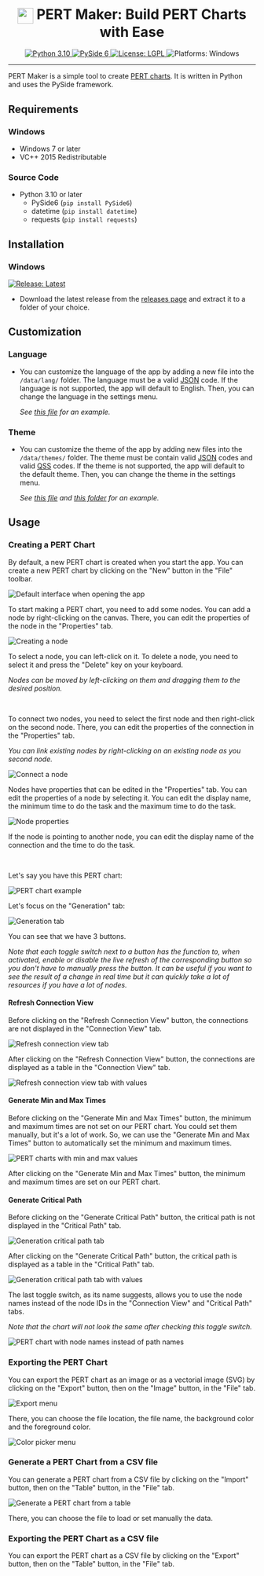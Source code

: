 <h1 align="center"><img src="./data/themes/logo.ico" width="32" align="center" /> PERT Maker: Build PERT Charts with Ease</h1>
<p align="center">
  <a href="https://www.python.org/downloads/">
    <img alt="Python 3.10" src="https://img.shields.io/badge/Python-3.10-blue" />
  </a>
  <a href="https://doc.qt.io/qtforpython/index.html">
    <img alt="PySide 6" src="https://img.shields.io/badge/PySide-6.3.1-brightgreen" />
  </a>
  <a href="https://github.com/Synell/PERT-Maker/blob/master/LICENSE">
    <img alt="License: LGPL" src="https://img.shields.io/badge/License-LGPL-green" target="_blank" />
  </a>
  <img alt="Platforms: Windows" src="https://img.shields.io/badge/Platforms-Windows-yellow" />
</p>

----------------------------------------------------------------------

PERT Maker is a simple tool to create <a href="https://en.wikipedia.org/wiki/Program_evaluation_and_review_technique">PERT charts</a>. It is written in Python and uses the PySide framework.


## Requirements

### Windows

- Windows 7 or later
- VC++ 2015 Redistributable


### Source Code
- Python 3.10 or later
  - PySide6 (`pip install PySide6`)
  - datetime (`pip install datetime`)
  - requests (`pip install requests`)


## Installation

### Windows

<a href="https://github.com/Synell/PERT-Maker/releases/latest">
  <img alt="Release: Latest" src="https://img.shields.io/badge/Release-Latest-00B4BE?style=for-the-badge" target="_blank" />
</a>

- Download the latest release from the [releases page](https://github.com/Synell/PERT-Maker/releases) and extract it to a folder of your choice.


## Customization

### Language

- You can customize the language of the app by adding a new file into the `/data/lang/` folder. The language must be a valid [JSON](https://en.wikipedia.org/wiki/JavaScript_Object_Notation) code. If the language is not supported, the app will default to English. Then, you can change the language in the settings menu.

  *See [this file](https://github.com/Synell/PERT-Maker/blob/main/data/lang/english.json) for an example.*

### Theme

- You can customize the theme of the app by adding new files into the `/data/themes/` folder. The theme must be contain valid [JSON](https://en.wikipedia.org/wiki/JavaScript_Object_Notation) codes and valid [QSS](https://doc.qt.io/qt-6/stylesheet-reference.html) codes. If the theme is not supported, the app will default to the default theme. Then, you can change the theme in the settings menu.

  *See [this file](https://github.com/Synell/PERT-Maker/blob/main/data/themes/neutron.json) and [this folder](https://github.com/Synell/PERT-Maker/tree/main/data/themes/neutron) for an example.*


## Usage

### Creating a PERT Chart

By default, a new PERT chart is created when you start the app. You can create a new PERT chart by clicking on the "New" button in the "File" toolbar.

<img alt="Default interface when opening the app" src="https://lh3.googleusercontent.com/drive-viewer/AJc5JmQMNStpD5p4D6paAA3PhMt8rpJhkfRR5kZnXEArZSlxPP2k7UeXsRUl_FzH_pTHReMsRR3NHvZGSRwYxUuZl6LZAp0ufg" />

To start making a PERT chart, you need to add some nodes. You can add a node by right-clicking on the canvas. There, you can edit the properties of the node in the "Properties" tab.

<img alt="Creating a node" src="https://lh3.googleusercontent.com/drive-viewer/AJc5JmSC1LMO9GkXR2YNidRLwjNVZbEnkB5OGhSiNw3qk3UIAybniz-2JJCUyzJan8INZxb5n-ivIul_ybaYslIRMDggXkgJEQ" />

To select a node, you can left-click on it. To delete a node, you need to select it and press the "Delete" key on your keyboard.

*Nodes can be moved by left-clicking on them and dragging them to the desired position.*

<br/>

To connect two nodes, you need to select the first node and then right-click on the second node. There, you can edit the properties of the connection in the "Properties" tab.

*You can link existing nodes by right-clicking on an existing node as you second node.*

<img alt="Connect a node" src="https://lh3.googleusercontent.com/drive-viewer/AJc5JmQGYA_PMQ8YM-_V6scrlk2oo5Vc8TJV7H0P8wCkxUdMz76GJn1HqmTS354_XwzkiHD-_p-FAbXHv1HX9Wp8-gr3umatMw" />

<br/>

Nodes have properties that can be edited in the "Properties" tab. You can edit the properties of a node by selecting it. You can edit the display name, the minimum time to do the task and the maximum time to do the task.

<img alt="Node properties" src="https://lh3.googleusercontent.com/drive-viewer/AJc5JmSoW1gZtZdPw7mvnEUgHxGFKMxI_zbYqPpFsU_CFesP79cDtn2ztmLJaA0uMz6pS2t3Vrk0OFc51SV7KL3QhIx4h-I1" />

If the node is pointing to another node, you can edit the display name of the connection and the time to do the task.

<br/>

Let's say you have this PERT chart:

<img alt="PERT chart example" src="https://drive.google.com/u/0/uc?id=1KXyBOgzz5TLCnXRZ8BddpA8xLxbU9rCw" />

Let's focus on the "Generation" tab:

<img alt="Generation tab" src="https://lh3.googleusercontent.com/drive-viewer/AJc5JmSYpOV0CqdvUHgCU5Q0gcAzMTLLlYqp3qXeZfIoMlAUKbvYU2nDEs2PCsrkN3g40CA5jrp3SRvTsow-XL10LohY-EV7jA" />

You can see that we have 3 buttons.

*Note that each toggle switch next to a button has the function to, when activated, enable or disable the live refresh of the corresponding button so you don't have to manually press the button. It can be useful if you want to see the result of a change in real time but it can quickly take a lot of resources if you have a lot of nodes.*

#### Refresh Connection View

Before clicking on the "Refresh Connection View" button, the connections are not displayed in the "Connection View" tab.

<img alt="Refresh connection view tab" src="https://lh3.googleusercontent.com/drive-viewer/AJc5JmRSToxp0BIP0gK5P91Wjsx8XV4oJZD5yvNkNFs0fR4JDzItSuytQcphmmlciguopHpmTL_ilpcLUTg3y5PKQkTSTbbu" />

After clicking on the "Refresh Connection View" button, the connections are displayed as a table in the "Connection View" tab.

<img alt="Refresh connection view tab with values" src="https://lh3.googleusercontent.com/drive-viewer/AJc5JmSKyaHGRt20x-a89WQLi7TYpOa9UkiFkaLFGp2CTY9IQXbC26EArE0oKKIwq1WuEFLawP3QNv91R7tIHBUomgPT4FEIVg" />

#### Generate Min and Max Times

Before clicking on the "Generate Min and Max Times" button, the minimum and maximum times are not set on our PERT chart. You could set them manually, but it's a lot of work. So, we can use the "Generate Min and Max Times" button to automatically set the minimum and maximum times.

<img alt="PERT charts with min and max values" src="https://drive.google.com/u/0/uc?id=1fFJ2zov3SUyBvWOtxU_UURi6x1wfcq_4" />

After clicking on the "Generate Min and Max Times" button, the minimum and maximum times are set on our PERT chart.

#### Generate Critical Path

Before clicking on the "Generate Critical Path" button, the critical path is not displayed in the "Critical Path" tab.

<img alt="Generation critical path tab" src="https://lh3.googleusercontent.com/drive-viewer/AJc5JmTPpX8oNmwqy4p85AujQuzbuFqs87PFvwwXV21mmBxlrloM0Uc-pIognceHYX2swenMpYBHLHHwduH0Lf8HdkfkfkMu" />

After clicking on the "Generate Critical Path" button, the critical path is displayed as a table in the "Critical Path" tab.

<img alt="Generation critical path tab with values" src="https://lh3.googleusercontent.com/drive-viewer/AJc5JmSQz4BcK0fP2GxW7bwlM7Ez2zuxFfkycILnbtN8gxk0lRrYMTGJ-L7-_pBK6PgBR37n0ELVypEZmOtVJfzRGBSaF-Yf" />

<br/>

The last toggle switch, as its name suggests, allows you to use the node names instead of the node IDs in the "Connection View" and "Critical Path" tabs.

*Note that the chart will not look the same after checking this toggle switch.*

<img alt="PERT chart with node names instead of path names" src="https://drive.google.com/u/0/uc?id=1qKbrbROttYOwRL-QzojXRzasmNixla9Y" />

<br/>


### Exporting the PERT Chart

You can export the PERT chart as an image or as a vectorial image (SVG) by clicking on the "Export" button, then on the "Image" button, in the "File" tab.

<img alt="Export menu" src="https://lh3.googleusercontent.com/drive-viewer/AJc5JmSJr_xhMwDgP4OYPkTERQg7LOsB2ZJE8MVEHU60bskFhCebgmfAUGM3YJEozjiql07hdyBcdTFSYZ1pEXbLWLy86VMG" />

There, you can choose the file location, the file name, the background color and the foreground color.

<img alt="Color picker menu" src="https://lh3.googleusercontent.com/drive-viewer/AJc5JmRMehVydSaZr-ifBg7KUQpJkQc36IBcszT_RnawKm1Rj6LuENXwSG6cHbE6wMYvZnmWVkqrFZv-xgDNt6c1VFHT5_3Azg" />


### Generate a PERT Chart from a CSV file

You can generate a PERT chart from a CSV file by clicking on the "Import" button, then on the "Table" button, in the "File" tab.

<img alt="Generate a PERT chart from a table" src="https://lh3.googleusercontent.com/drive-viewer/AJc5JmTVOk_aMsZhr-IBaYhFvyAyYXPgRkYpOQs7pquMxZtlIuH6d1AQH6fKwkRDZUCGHgRMy6Fmjo_v5TFxjW_mHbPEywVt" />

There, you can choose the file to load or set manually the data.


### Exporting the PERT Chart as a CSV file

You can export the PERT chart as a CSV file by clicking on the "Export" button, then on the "Table" button, in the "File" tab.
